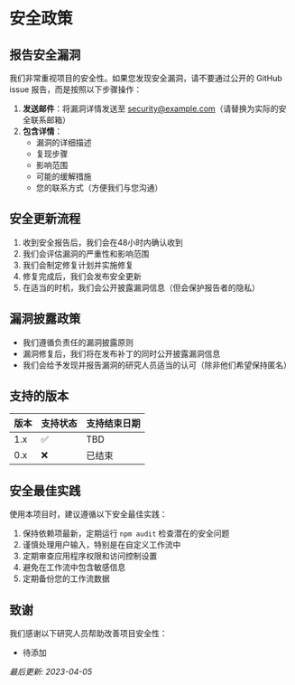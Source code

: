 # 安全政策

## 报告安全漏洞

我们非常重视项目的安全性。如果您发现安全漏洞，请不要通过公开的 GitHub issue 报告，而是按照以下步骤操作：

1. **发送邮件**：将漏洞详情发送至 [security@example.com](mailto:security@example.com)（请替换为实际的安全联系邮箱）
2. **包含详情**：
   - 漏洞的详细描述
   - 复现步骤
   - 影响范围
   - 可能的缓解措施
   - 您的联系方式（方便我们与您沟通）

## 安全更新流程

1. 收到安全报告后，我们会在48小时内确认收到
2. 我们会评估漏洞的严重性和影响范围
3. 我们会制定修复计划并实施修复
4. 修复完成后，我们会发布安全更新
5. 在适当的时机，我们会公开披露漏洞信息（但会保护报告者的隐私）

## 漏洞披露政策

- 我们遵循负责任的漏洞披露原则
- 漏洞修复后，我们将在发布补丁的同时公开披露漏洞信息
- 我们会给予发现并报告漏洞的研究人员适当的认可（除非他们希望保持匿名）

## 支持的版本

| 版本 | 支持状态 | 支持结束日期 |
| ---- | -------- | ------------ |
| 1.x  | ✅       | TBD          |
| 0.x  | ❌       | 已结束       |

## 安全最佳实践

使用本项目时，建议遵循以下安全最佳实践：

1. 保持依赖项最新，定期运行 `npm audit` 检查潜在的安全问题
2. 谨慎处理用户输入，特别是在自定义工作流中
3. 定期审查应用程序权限和访问控制设置
4. 避免在工作流中包含敏感信息
5. 定期备份您的工作流数据

## 致谢

我们感谢以下研究人员帮助改善项目安全性：

- 待添加

*最后更新: 2023-04-05* 